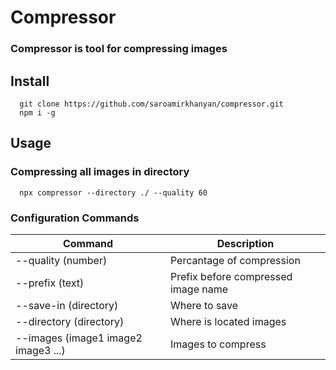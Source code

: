 # Compressor
### Compressor is tool for compressing images

## Install
```
  git clone https://github.com/saroamirkhanyan/compressor.git
  npm i -g
```

## Usage 

### Compressing all images in directory
```
  npx compressor --directory ./ --quality 60
```


### Configuration Commands

| Command                             | Description                         |
|-------------------------------------|-------------------------------------|
| --quality (number)                  | Percantage of compression           |
| --prefix (text)                     | Prefix before compressed image name |
| --save-in (directory)               | Where to save                       |
| --directory (directory)             | Where is located images             |
| --images (image1 image2 image3 ...) | Images to compress                  |
